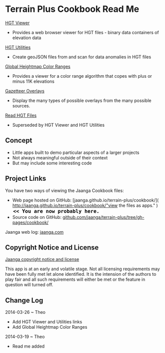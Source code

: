 Terrain Plus Cookbook Read Me
=============================

[HGT Viewer]( http://jaanga.github.io/terrain-plus/cookbook/hgt-viewer/ )

* Provides a web browser viewer for HGT files - binary data containers of elevation data

[HGT Utilities]( http://jaanga.github.io/terrain-plus/cookbook/hgt-utilities/ )

* Create geoJSON files from and scan for data anomalies in HGT files 

[Global Heightmap Color Ranges]( http://jaanga.github.io//terrain-plus/cookbook/global-heightmap-color-ranges/ )

* Provides a viewer for a color range algorithm that copes with plus or minus 11K elevations

[Gazetteer Overlays]( http://jaanga.github.io/terrain-plus/cookbook/gazetteer-overlays/index.html )

* Display the many types of possible overlays from the many possible sources.


[Read HGT Files]( http://jaanga.github.io/terrain-plus/cookbook/read-hgt-files/index.html )

* Superseded by HGT Viewer and HGT Utilities


## Concept
* Little apps built to demo particular aspects of a larger projects
* Not always meaningful outside of their context
* But may include some interesting code

<!--
## Features


## Road Map


## Issues /Bugs
-->

## Project Links

You have two ways of viewing the Jaanga Cookbook files:

* Web page hosted on GitHub: [jaanga.github.io/terrain-plus/cookbook/]( http://jaanga.github.io/terrain-plus/cookbook/"view the files as apps." ) <input value="<< You are now probably here." size=28 style="font:bold 12pt monospace;border-width:0;" >  
* Source code on GitHub: [github.com/jaanga/terrain-plus/tree/gh-pages/cookbook/]( https://github.com/jaanga/terrain-plus/tree/gh-pages/cookbook/ "View the files as source code." ) <scan style=display:none ><< You are now probably here.</scan>

Jaanga web log: [jaanga.com]( http://jaanga.com )

## Copyright Notice and License

[Jaanga copyright notice and license]( https://github.com/jaanga/jaanga.github.io/blob/master/jaanga-copyright-and-mit-license.md )

This app is at an early and volatile stage. Not all licensing requirements may have been fully met let alone identified. It is the intension of the authors to play fair and all such requirements will either be met or the feature in question will turned off.


## Change Log

2014-03-26 ~ Theo

* Add HGT Viewer and Utilities links
* Add Global Heightmap Color Ranges

2014-03-19 ~ Theo

* Read me added 


